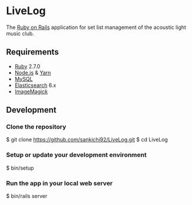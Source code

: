 # LiveLog

The [Ruby on Rails](https://rubyonrails.org/) application for set list management of the acoustic light music club.

## Requirements

- [Ruby](https://www.ruby-lang.org/) 2.7.0
- [Node.js](https://nodejs.org/) & [Yarn](https://yarnpkg.com/)
- [MySQL](https://www.mysql.com/)
- [Elasticsearch](https://www.elastic.co/guide/en/elasticsearch/) 6.x
- [ImageMagick](https://imagemagick.org/)

## Development

### Clone the repository

  $ git clone https://github.com/sankichi92/LiveLog.git
  $ cd LiveLog

### Setup or update your development environment

  $ bin/setup

### Run the app in your local web server

  $ bin/rails server
